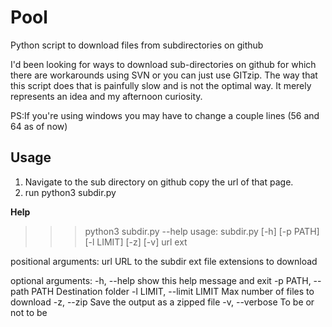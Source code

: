 # Pool
Python script to download files from subdirectories on github

I'd been looking for ways to download sub-directories on github for which there are workarounds using SVN or you can just use GITzip.
The way that this script does that is painfully slow and is not the optimal way. It merely represents an idea and my afternoon curiosity.

PS:If you're using windows you may have to change a couple lines (56 and 64 as of now)
## Usage
1. Navigate to the sub directory on github copy the url of that page.
2. run python3 subdir.py <url> <extension>
  
**Help**
>>> python3 subdir.py --help
usage: subdir.py [-h] [-p PATH] [-l LIMIT] [-z] [-v] url ext

positional arguments:
  url                   URL to the subdir
  ext                   file extensions to download

optional arguments:
  -h, --help            show this help message and exit
  -p PATH, --path PATH  Destination folder
  -l LIMIT, --limit LIMIT
                        Max number of files to download
  -z, --zip             Save the output as a zipped file
  -v, --verbose         To be or not to be
